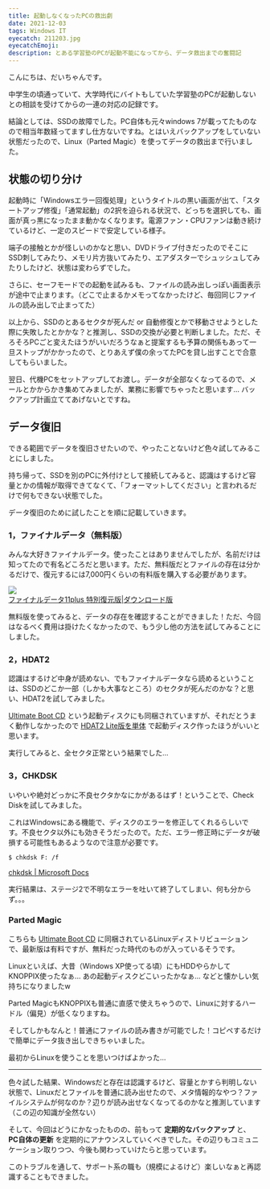 ```yaml
---
title: 起動しなくなったPCの救出劇
date: 2021-12-03
tags: Windows IT
eyecatch: 211203.jpg
eyecatchEmoji:
description: とある学習塾のPCが起動不能になってから、データ救出までの奮闘記
---
```


こんにちは、だいちゃんです。

中学生の頃通っていて、大学時代にバイトもしていた学習塾のPCが起動しないとの相談を受けてからの一連の対応の記録です。

結論としては、SSDの故障でした。PC自体も元々windows 7が載ってたものなので相当年数経ってますし仕方ないですね。とはいえバックアップをしていない状態だったので、Linux（Parted Magic）を使ってデータの救出まで行いました。

## 状態の切り分け

起動時に「Windowsエラー回復処理」というタイトルの黒い画面が出て、「スタートアップ修復」「通常起動」の2択を迫られる状況で、どっちを選択しても、画面が真っ黒になったまま動かなくなります。電源ファン・CPUファンは動き続けているけど、一定のスピードで安定している様子。

端子の接触とかが怪しいのかなと思い、DVDドライブ付きだったのでそこにSSD刺してみたり、メモリ片方抜いてみたり、エアダスターでシュッシュしてみたりしたけど、状態は変わらずでした。

さらに、セーフモードでの起動を試みるも、ファイルの読み出しっぽい画面表示が途中で止まります。（どこで止まるかメモってなかったけど、毎回同じファイルの読み出しで止まってた）

以上から、SSDのとあるセクタが死んだ or 自動修復とかで移動させようとした際に失敗したとかかな？と推測し、SSDの交換が必要と判断しました。ただ、そろそろPCごと変えたほうがいいだろうなぁと提案するも予算の関係もあって一旦ストップがかかったので、とりあえず僕の余ってたPCを貸し出すことで合意してもらいました。

翌日、代機PCをセットアップしてお渡し。データが全部なくなってるので、メールとかからかき集めてみましたが、業務に影響でちゃったと思います... バックアップ計画立ててあげないとですね。

## データ復旧

できる範囲でデータを復旧させたいので、やったことないけど色々試してみることにしました。

持ち帰って、SSDを別のPCに外付けとして接続してみると、認識はするけど容量とかの情報が取得できてなくて、「フォーマットしてください」と言われるだけで何もできない状態でした。

データ復旧のために試したことを順に記載していきます。

### 1，ファイナルデータ（無料版）

みんな大好きファイナルデータ。使ったことはありませんでしたが、名前だけは知ってたので有名どころだと思います。ただ、無料版だとファイルの存在は分かるだけで、復元するには7,000円くらいの有料版を購入する必要があります。

[![](https://m.media-amazon.com/images/I/61VtCL7xigL._SL200_.jpg)](https://www.amazon.co.jp/dp/B06XDM25M9/?tag=tairiku02280e-22)    
[ファイナルデータ11plus 特別復元版|ダウンロード版](https://www.amazon.co.jp/dp/B06XDM25M9/?tag=tairiku02280e-22)

無料版を使ってみると、データの存在を確認することができました！ただ、今回はなるべく費用は掛けたくなかったので、もう少し他の方法を試してみることにしました。

### 2，HDAT2

認識はするけど中身が読めない、でもファイナルデータなら読めるということは、SSDのどこか一部（しかも大事なところ）のセクタが死んだのかな？と思い、HDAT2を試してみました。

[Ultimate Boot CD](https://pctrouble.net/software/ubcd.html) という起動ディスクにも同梱されていますが、それだとうまく動作しなかったので  [HDAT2 Lite版を単体](https://pctrouble.net/software/hdat2.html) で起動ディスク作ったほうがいいと思います。

実行してみると、全セクタ正常という結果でした...

### 3，CHKDSK

いやいや絶対どっかに不良セクタかなにかがあるはず！ということで、Check Diskを試してみました。

これはWindowsにある機能で、ディスクのエラーを修正してくれるらしいです。不良セクタ以外にも効きそうだったので。ただ、エラー修正時にデータが破損する可能性もあるようなので注意が必要です。

`$ chkdsk F: /f`

[chkdsk | Microsoft Docs](https://docs.microsoft.com/ja-jp/windows-server/administration/windows-commands/chkdsk)

実行結果は、ステージ2で不明なエラーを吐いて終了してしまい、何も分からず。。。

### Parted Magic

こちらも [Ultimate Boot CD](https://pctrouble.net/software/ubcd.html) に同梱されているLinuxディストリビューションで、最新版は有料ですが、無料だった時代のものが入っているそうです。

Linuxといえば、大昔（Windows XP使ってる頃）にもHDDやらかしてKNOPPIX使ったなぁ... あの起動ディスクどこいったかなぁ... などと懐かしい気持ちになりましたw

Parted MagicもKNOPPIXも普通に直感で使えちゃうので、Linuxに対するハードル（偏見）が低くなりますね。

そしてしかもなんと！普通にファイルの読み書きが可能でした！コピペするだけで簡単にデータ抜き出しできちゃいました。

最初からLinuxを使うことを思いつけばよかった...

---

色々試した結果、Windowsだと存在は認識するけど、容量とかすら判明しない状態で、Linuxだとファイルを普通に読み出せたので、メタ情報的なやつ？ファイルシステムが何なのか？辺りが読み出せなくなってるのかなと推測しています（この辺の知識が全然ない）

そして、今回はどうにかなったものの、前もって **定期的なバックアップ** と、 **PC自体の更新** を定期的にアナウンスしていくべきでした。その辺りもコミュニケーション取りつつ、今後も関わっていけたらと思っています。

このトラブルを通して、サポート系の職も（規模によるけど）楽しいなぁと再認識することもできました。
